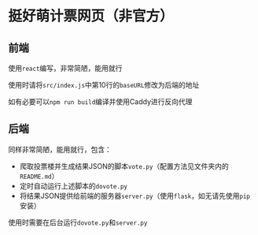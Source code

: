 # 挺好萌计票网页（非官方）

## 前端

使用`react`编写，非常简陋，能用就行

使用时请将`src/index.js`中第10行的`baseURL`修改为后端的地址

如有必要可以`npm run build`编译并使用Caddy进行反向代理

## 后端

同样非常简陋，能用就行，包含：

- 爬取投票楼并生成结果JSON的脚本`vote.py`（配置方法见文件夹内的`README.md`）
- 定时自动运行上述脚本的`dovote.py`
- 将结果JSON提供给前端的服务器`server.py`（使用`flask`，如无请先使用`pip`安装）

使用时需要在后台运行`dovote.py`和`server.py`
